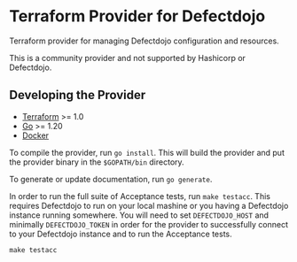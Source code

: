 # Terraform Provider for Defectdojo

Terraform provider for managing Defectdojo configuration and resources.

This is a community provider and not supported by Hashicorp or Defectdojo.

## Developing the Provider

- [Terraform](https://developer.hashicorp.com/terraform/downloads) >= 1.0
- [Go](https://golang.org/doc/install) >= 1.20
- [Docker](https://docs.docker.com/engine/install)

To compile the provider, run `go install`. This will build the provider and put the provider binary in the `$GOPATH/bin` directory.

To generate or update documentation, run `go generate`.

In order to run the full suite of Acceptance tests, run `make testacc`. This requires Defectdojo to run on your local mashine or you having a Defectdojo instance running somewhere. You will need to set `DEFECTDOJO_HOST` and minimally `DEFECTDOJO_TOKEN` in order for the provider to successfully connect to your Defectdojo instance and to run the Acceptance tests.

```shell
make testacc
```
